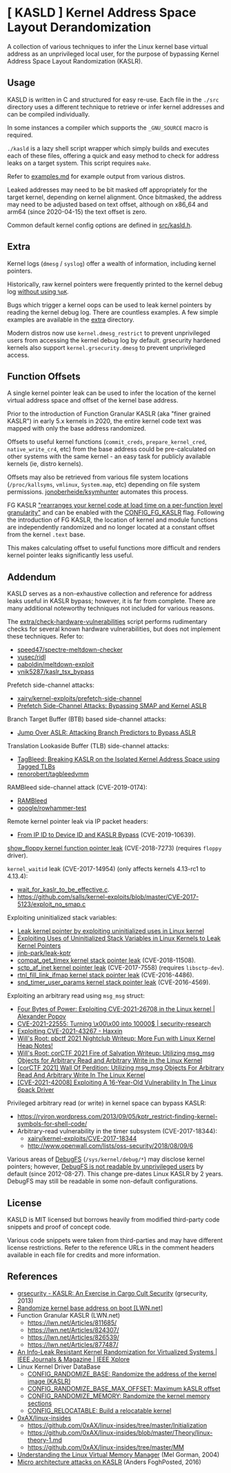 # [ KASLD ] Kernel Address Space Layout Derandomization

A collection of various techniques to infer the Linux kernel base virtual
address as an unprivileged local user, for the purpose of bypassing Kernel
Address Space Layout Randomization (KASLR).


## Usage

KASLD is written in C and structured for easy re-use. Each file in the `./src`
directory uses a different technique to retrieve or infer kernel addresses
and can be compiled individually.

In some instances a compiler which supports the `_GNU_SOURCE` macro is required.

`./kasld` is a lazy shell script wrapper which simply builds and executes each
of these files, offering a quick and easy method to check for address leaks
on a target system. This script requires `make`.

Refer to [examples.md](examples.md) for example output from various distros.

Leaked addresses may need to be bit masked off appropriately for the target kernel,
depending on kernel alignment. Once bitmasked, the address may need to be adjusted
based on text offset, although on x86_64 and arm64 (since 2020-04-15) the text
offset is zero.

Common default kernel config options are defined in [src/kasld.h](src/kasld.h).


## Extra

Kernel logs (`dmesg` / `syslog`) offer a wealth of information, including
kernel pointers.

Historically, raw kernel pointers were frequently printed to the kernel debug log
[without using `%pK`](https://github.com/torvalds/linux/search?p=1&q=%25pK&type=Commits).

Bugs which trigger a kernel oops can be used to leak kernel pointers by reading
the kernel debug log. There are countless examples. A few simple examples are
available in the [extra](extra/) directory.

Modern distros now use `kernel.dmesg_restrict` to prevent unprivileged users
from accessing the kernel debug log by default. grsecurity hardened kernels
also support `kernel.grsecurity.dmesg` to prevent unprivileged access.


## Function Offsets

A single kernel pointer leak can be used to infer the location of the kernel
virtual address space and offset of the kernel base address.

Prior to the introduction of Function Granular KASLR (aka "finer grained KASLR")
in early 5.x kernels in 2020, the entire kernel code text was mapped with only
the base address randomized.

Offsets to useful kernel functions (`commit_creds`, `prepare_kernel_cred`,
`native_write_cr4`, etc) from the base address could be pre-calculated on other
systems with the same kernel - an easy task for publicly available kernels
(ie, distro kernels).

Offsets may also be retrieved from various file system locations (`/proc/kallsyms`, `vmlinux`, `System.map`, etc) depending on file system permissions. [jonoberheide/ksymhunter](https://github.com/jonoberheide/ksymhunter) automates this process.

FG KASLR ["rearranges your kernel code at load time on a per-function level granularity"](https://lwn.net/Articles/811685/) and can be enabled with the [CONFIG_FG_KASLR](https://patchwork.kernel.org/project/linux-hardening/patch/20211223002209.1092165-8-alexandr.lobakin@intel.com/) flag. Following the introduction of FG KASLR, the location of kernel and module functions are independently randomized and no longer located at a constant offset from the kernel `.text` base.

This makes calculating offset to useful functions more difficult and renders kernel
pointer leaks significantly less useful.


## Addendum

KASLD serves as a non-exhaustive collection and reference for address leaks
useful in KASLR bypass; however, it is far from complete. There are many additional
noteworthy techniques not included for various reasons.

The [extra/check-hardware-vulnerabilities](extra/check-hardware-vulnerabilities)
script performs rudimentary checks for several known hardware vulnerabilities,
but does not implement these techniques. Refer to:

* [speed47/spectre-meltdown-checker](https://github.com/speed47/spectre-meltdown-checker)
* [vusec/ridl](https://github.com/vusec/ridl)
* [paboldin/meltdown-exploit](https://github.com/paboldin/meltdown-exploit)
* [vnik5287/kaslr_tsx_bypass](https://github.com/vnik5287/kaslr_tsx_bypass)

Prefetch side-channel attacks:

* [xairy/kernel-exploits/prefetch-side-channel](https://github.com/xairy/kernel-exploits/tree/master/prefetch-side-channel)
* [Prefetch Side-Channel Attacks: Bypassing SMAP and Kernel ASLR](https://gruss.cc/files/prefetch.pdf)

Branch Target Buffer (BTB) based side-channel attacks:

* [Jump Over ASLR: Attacking Branch Predictors to Bypass ASLR](https://www.cs.ucr.edu/~nael/pubs/micro16.pdf)

Translation Lookaside Buffer (TLB) side-channel attacks:

* [TagBleed: Breaking KASLR on the Isolated Kernel Address Space using Tagged TLBs](https://download.vusec.net/papers/tagbleed_eurosp20.pdf)
* [renorobert/tagbleedvmm](https://github.com/renorobert/tagbleedvmm)

RAMBleed side-channel attack (CVE-2019-0174):

* [RAMBleed](https://rambleed.com/)
* [google/rowhammer-test](https://github.com/google/rowhammer-test)

Remote kernel pointer leak via IP packet headers:

* [From IP ID to Device ID and KASLR Bypass](https://arxiv.org/pdf/1906.10478.pdf) (CVE-2019-10639).

[show_floppy kernel function pointer leak](https://www.exploit-db.com/exploits/44325) (CVE-2018-7273) (requires `floppy` driver).

`kernel_waitid` leak (CVE-2017-14954) (only affects kernels 4.13-rc1 to 4.13.4):

  * [wait_for_kaslr_to_be_effective.c](https://grsecurity.net/~spender/exploits/wait_for_kaslr_to_be_effective.c).
  * https://github.com/salls/kernel-exploits/blob/master/CVE-2017-5123/exploit_no_smap.c

Exploiting uninitialized stack variables:

  * [Leak kernel pointer by exploiting uninitialized uses in Linux kernel](https://jinb-park.github.io/leak-kptr.html)
  * [Exploiting Uses of Uninitialized Stack Variables in Linux Kernels to Leak Kernel Pointers](https://sefcom.asu.edu/publications/leak-kptr-woot20.pdf)
  * [jinb-park/leak-kptr](https://github.com/jinb-park/leak-kptr)
  * [compat_get_timex kernel stack pointer leak](https://github.com/jinb-park/leak-kptr/blob/master/exploit/CVE-2018-11508/poc.c) (CVE-2018-11508).
  * [sctp_af_inet kernel pointer leak](https://github.com/jinb-park/leak-kptr/tree/master/exploit/sctp-leak) (CVE-2017-7558) (requires `libsctp-dev`).
  * [rtnl_fill_link_ifmap kernel stack pointer leak](https://github.com/jinb-park/leak-kptr/tree/master/exploit/CVE-2016-4486) (CVE-2016-4486).
  * [snd_timer_user_params kernel stack pointer leak](https://github.com/jinb-park/leak-kptr/tree/master/exploit/CVE-2016-4569) (CVE-2016-4569).

Exploiting an arbitrary read using `msg_msg` struct:

  * [Four Bytes of Power: Exploiting CVE-2021-26708 in the Linux kernel | Alexander Popov](https://a13xp0p0v.github.io/2021/02/09/CVE-2021-26708.html)
  * [CVE-2021-22555: Turning \x00\x00 into 10000$ | security-research](https://google.github.io/security-research/pocs/linux/cve-2021-22555/writeup.html)
  * [Exploiting CVE-2021-43267 - Haxxin](https://haxx.in/posts/pwning-tipc/)
  * [Will's Root: pbctf 2021 Nightclub Writeup: More Fun with Linux Kernel Heap Notes!](https://www.willsroot.io/2021/10/pbctf-2021-nightclub-writeup-more-fun.html)
  * [Will's Root: corCTF 2021 Fire of Salvation Writeup: Utilizing msg_msg Objects for Arbitrary Read and Arbitrary Write in the Linux Kernel](https://www.willsroot.io/2021/08/corctf-2021-fire-of-salvation-writeup.html)
  * [[corCTF 2021] Wall Of Perdition: Utilizing msg_msg Objects For Arbitrary Read And Arbitrary Write In The Linux Kernel](https://syst3mfailure.io/wall-of-perdition)
  * [[CVE-2021-42008] Exploiting A 16-Year-Old Vulnerability In The Linux 6pack Driver](https://syst3mfailure.io/sixpack-slab-out-of-bounds)

Privileged arbitrary read (or write) in kernel space can bypass KASLR:

* https://ryiron.wordpress.com/2013/09/05/kptr_restrict-finding-kernel-symbols-for-shell-code/
* Arbitrary-read vulnerability in the timer subsystem (CVE-2017-18344):
  * [xairy/kernel-exploits/CVE-2017-18344](https://github.com/xairy/kernel-exploits/tree/master/CVE-2017-18344)
  * http://www.openwall.com/lists/oss-security/2018/08/09/6

Various areas of [DebugFS](https://en.wikipedia.org/wiki/Debugfs)
(`/sys/kernel/debug/*`) may disclose kernel pointers; however,
[DebugFS is not readable by unprivileged users](https://git.kernel.org/pub/scm/linux/kernel/git/torvalds/linux.git/commit/?id=82aceae4f0d42f03d9ad7d1e90389e731153898f) by default (since 2012-08-27).
This change pre-dates Linux KASLR by 2 years. DebugFS may still be
readable in some non-default configurations.


## License

KASLD is MIT licensed but borrows heavily from modified
third-party code snippets and proof of concept code.

Various code snippets were taken from third-parties and may
have different license restrictions. Refer to the reference
URLs in the comment headers available in each file for credits
and more information.


## References

* [grsecurity - KASLR: An Exercise in Cargo Cult Security](https://grsecurity.net/kaslr_an_exercise_in_cargo_cult_security) (grsecurity, 2013)
* [Randomize kernel base address on boot [LWN.net]](https://lwn.net/Articles/444556/)
* Function Granular KASLR (LWN.net)
  * https://lwn.net/Articles/811685/
  * https://lwn.net/Articles/824307/
  * https://lwn.net/Articles/826539/
  * https://lwn.net/Articles/877487/
* [An Info-Leak Resistant Kernel Randomization for Virtualized Systems | IEEE Journals & Magazine | IEEE Xplore](https://ieeexplore.ieee.org/document/9178757)
* Linux Kernel Driver DataBase
  * [CONFIG_RANDOMIZE_BASE: Randomize the address of the kernel image (KASLR)](https://cateee.net/lkddb/web-lkddb/RANDOMIZE_BASE.html)
  * [CONFIG_RANDOMIZE_BASE_MAX_OFFSET: Maximum kASLR offset](https://cateee.net/lkddb/web-lkddb/RANDOMIZE_BASE_MAX_OFFSET.html)
  * [CONFIG_RANDOMIZE_MEMORY: Randomize the kernel memory sections](https://cateee.net/lkddb/web-lkddb/RANDOMIZE_MEMORY.html)
  * [CONFIG_RELOCATABLE: Build a relocatable kernel](https://cateee.net/lkddb/web-lkddb/RELOCATABLE.html)
* [0xAX/linux-insides](https://github.com/0xAX/linux-insides)
  * https://github.com/0xAX/linux-insides/tree/master/Initialization
  * https://github.com/0xAX/linux-insides/blob/master/Theory/linux-theory-1.md
  * https://github.com/0xAX/linux-insides/tree/master/MM
* [Understanding the Linux Virtual Memory Manager](https://www.kernel.org/doc/gorman/html/understand/index.html) (Mel Gorman, 2004)
* [Micro architecture attacks on KASLR](https://cyber.wtf/2016/10/25/micro-architecture-attacks-on-kasrl/) (Anders FoghPosted, 2016)
